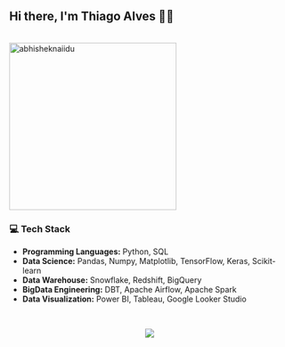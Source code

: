 ## Hi there, I'm Thiago Alves 👋🏻

<br>
<img src="https://raw.githubusercontent.com/abhisheknaiidu/abhisheknaiidu/master/code.gif" alt="abhisheknaiidu" min-width="300px" max-width="300px" width="300px" align="center" />

<br>

### 💻 Tech Stack

- **Programming Languages:** Python, SQL
- **Data Science:** Pandas, Numpy, Matplotlib, TensorFlow, Keras, Scikit-learn
- **Data Warehouse:** Snowflake, Redshift, BigQuery
- **BigData Engineering:** DBT, Apache Airflow, Apache Spark
- **Data Visualization:** Power BI, Tableau, Google Looker Studio

<br>
<p align="center">
<a href="https://github.com/tmabgdata/github-readme-stats">
  <img align="center" src="https://github-readme-stats.vercel.app/api/top-langs/?username=tmabgdata&show_icons=true&layout=compact&theme=shades-of-purple" />
</a> 
</p>